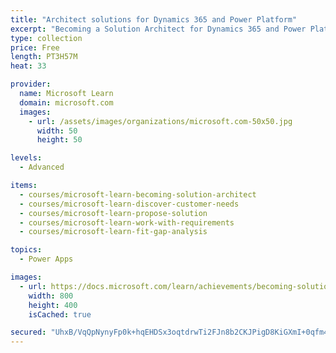 ```yaml
---
title: "Architect solutions for Dynamics 365 and Power Platform"
excerpt: "Becoming a Solution Architect for Dynamics 365 and Power Platform."
type: collection
price: Free
length: PT3H57M
heat: 33

provider:
  name: Microsoft Learn
  domain: microsoft.com
  images:
    - url: /assets/images/organizations/microsoft.com-50x50.jpg
      width: 50
      height: 50

levels:
  - Advanced

items:
  - courses/microsoft-learn-becoming-solution-architect
  - courses/microsoft-learn-discover-customer-needs
  - courses/microsoft-learn-propose-solution
  - courses/microsoft-learn-work-with-requirements
  - courses/microsoft-learn-fit-gap-analysis

topics:
  - Power Apps

images:
  - url: https://docs.microsoft.com/learn/achievements/becoming-solution-architect-social.png
    width: 800
    height: 400
    isCached: true

secured: "UhxB/VqQpNynyFp0k+hqEHDSx3oqtdrwTi2FJn8b2CKJPigD8KiGXmI+0qfm4TK3PHu6OpKQd0rPaM+oONCSazTTtyfV8K76UShuCl53UzS1hkqHEc/6sT0itiV+H9NhBkB8nonjMUUd/qbjOUhL5/yB58YwUIs4IS/Mc+nDyCRSy6PUJYdisRzW4YhcsxEvZvVH9uk+K3k6T9HNfvxfQ0LwmI6Xu9ZFfR2ibW4P/H/9SAcT9DXTAAZwb9Eud9VyHVfoawtczaOpZpXkr6aeR7cUuMPLzlzFaKSe1OGd/ACKUJyEH3o6TaebY/dZ3dpLHiXd5kbxfmxDP017kOL9GzqH4mWvuccD+pNKmJViQb4=;3uWLGQK3sx4dX2ZuP3l5Zw=="
---
```


